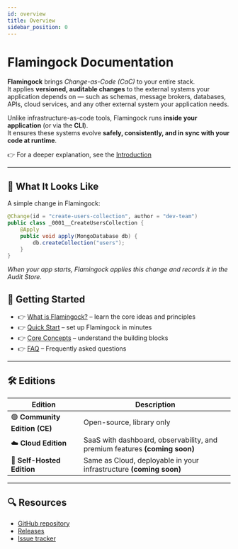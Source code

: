 ```yaml
---
id: overview
title: Overview
sidebar_position: 0
---
```


# Flamingock Documentation


**Flamingock** brings *Change-as-Code (CaC)* to your entire stack.  
It applies **versioned, auditable changes** to the external systems your application depends on — such as schemas, message brokers, databases, APIs, cloud services, and any other external system your application needs.  

Unlike infrastructure-as-code tools, Flamingock runs **inside your application** (or via the **CLI**).  
It ensures these systems evolve **safely, consistently, and in sync with your code at runtime**.  

👉 For a deeper explanation, see the [Introduction](./get-started/Introduction)

---

## 🔎 What It Looks Like

A simple change in Flamingock:

```java
@Change(id = "create-users-collection", author = "dev-team")
public class _0001__CreateUsersCollection {
    @Apply
    public void apply(MongoDatabase db) {
        db.createCollection("users");
    }
}
```

*When your app starts, Flamingock applies this change and records it in the Audit Store.*


## 🚀 Getting Started

- 👉 [What is Flamingock?](./get-started/introduction) – learn the core ideas and principles
- 👉 [Quick Start](./get-started/quick-start) – set up Flamingock in minutes
- 👉 [Core Concepts](./get-started/core-concepts) – understand the building blocks
- 👉 [FAQ](./resources/faq) – Frequently asked questions

---

## 🛠 Editions

| Edition | Description |
|---------|-------------|
| 🟢 **Community Edition (CE)** | Open-source, library only |
| ☁️ **Cloud Edition** | SaaS with dashboard, observability, and premium features **(coming soon)** |
| 🏢 **Self-Hosted Edition** | Same as Cloud, deployable in your infrastructure **(coming soon)** |


---

## 🔍 Resources

- [GitHub repository](https://github.com/flamingock/flamingock-java)
- [Releases](https://github.com/flamingock/flamingock-java/releases)
- [Issue tracker](https://github.com/flamingock/flamingock-java/issues)